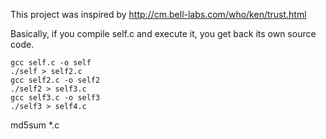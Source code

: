 
This project was inspired by http://cm.bell-labs.com/who/ken/trust.html

Basically, if you compile self.c and execute it, you get back its own source code.


	gcc self.c -o self
	./self > self2.c
	gcc self2.c -o self2
	./self2 > self3.c
	gcc self3.c -o self3
	./self3 > self4.c


md5sum *.c
